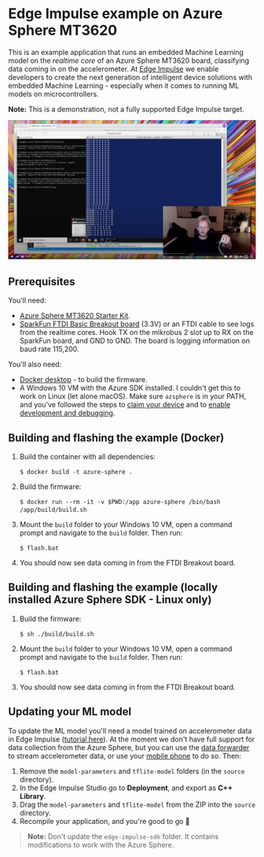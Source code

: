 # Edge Impulse example on Azure Sphere MT3620

This is an example application that runs an embedded Machine Learning model on the *realtime core* of an Azure Sphere MT3620 board, classifying data coming in on the accelerometer. At [Edge Impulse](https://edgeimpulse.com) we enable developers to create the next generation of intelligent device solutions with embedded Machine Learning - especially when it comes to running ML models on microcontrollers.

**Note:** This is a demonstration, not a fully supported Edge Impulse target.

[![ML on Azure Sphere MT3620](img/screenshot.png)](https://www.youtube.com/watch?v=rDuKwONerZI&amp;feature=youtu.be)

## Prerequisites

You'll need:

* [Azure Sphere MT3620 Starter Kit](https://www.avnet.com/shop/us/products/avid-technologies/aes-ms-mt3620-sk-g-3074457345636825680/).
* [SparkFun FTDI Basic Breakout board](https://www.sparkfun.com/products/9873) (3.3V) or an FTDI cable to see logs from the realtime cores. Hook TX on the mikrobus 2 slot up to RX on the SparkFun board, and GND to GND. The board is logging information on baud rate 115,200.

You'll also need:

* [Docker desktop](https://www.docker.com/products/docker-desktop) - to build the firmware.
* A Windows 10 VM with the Azure SDK installed. I couldn't get this to work on Linux (let alone macOS). Make sure `azsphere` is in your PATH, and you've followed the steps to [claim your device](https://docs.microsoft.com/en-us/azure-sphere/install/claim-device) and to [enable development and debugging](https://docs.microsoft.com/en-us/azure-sphere/install/qs-real-time-application?tabs=windows&pivots=cli#enable-development-and-debugging).

## Building and flashing the example (Docker)

1. Build the container with all dependencies:

    ```
    $ docker build -t azure-sphere .
    ```

1. Build the firmware:

    ```
    $ docker run --rm -it -v $PWD:/app azure-sphere /bin/bash /app/build/build.sh
    ```

1. Mount the `build` folder to your Windows 10 VM, open a command prompt and navigate to the `build` folder. Then run:

    ```
    $ flash.bat
    ```

1. You should now see data coming in from the FTDI Breakout board.


## Building and flashing the example (locally installed Azure Sphere SDK - Linux only)

1. Build the firmware:

    ```
    $ sh ./build/build.sh
    ```

1. Mount the `build` folder to your Windows 10 VM, open a command prompt and navigate to the `build` folder. Then run:

    ```
    $ flash.bat
    ```

1. You should now see data coming in from the FTDI Breakout board.

## Updating your ML model

To update the ML model you'll need a model trained on accelerometer data in Edge Impulse ([tutorial here](https://docs.edgeimpulse.com/docs/continuous-motion-recognition)). At the moment we don't have full support for data collection from the Azure Sphere, but you can use the [data forwarder](https://docs.edgeimpulse.com/docs/cli-data-forwarder) to stream accelerometer data, or use your [mobile phone](https://docs.edgeimpulse.com/docs/using-your-mobile-phone) to do so. Then:

1. Remove the `model-parameters` and `tflite-model` folders (in the `source` directory).
1. In the Edge Impulse Studio go to **Deployment**, and export as **C++ Library**.
1. Drag the `model-parameters` and `tflite-model` from the ZIP into the `source` directory.
1. Recompile your application, and you're good to go 🚀

> **Note:** Don't update the `edge-impulse-sdk` folder. It contains modifications to work with the Azure Sphere.
